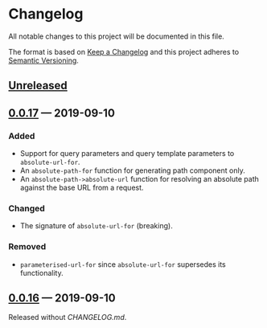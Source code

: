 # Changelog

All notable changes to this project will be documented in this file.

The format is based on [Keep a Changelog](http://keepachangelog.com)
and this project adheres to 
[Semantic Versioning](http://semver.org/spec/v2.0.0.html).

## [Unreleased]

## [0.0.17] — 2019-09-10
### Added
- Support for query parameters and query template parameters to 
  `absolute-url-for`.
- An `absolute-path-for` function for generating path component only.
- An `absolute-path->absolute-url` function for resolving an absolute path
  against the base URL from a request. 

### Changed
- The signature of `absolute-url-for` (breaking).

### Removed
- `parameterised-url-for` since `absolute-url-for` supersedes its functionality. 

## [0.0.16] — 2019-09-10
Released without _CHANGELOG.md_.

[0.0.16]: https://github.com/b-social/hype/compare/0.0.1...0.0.16
[0.0.17]: https://github.com/b-social/hype/compare/0.0.16...0.0.17
[Unreleased]: https://github.com/b-social/hype/compare/0.0.17...HEAD
